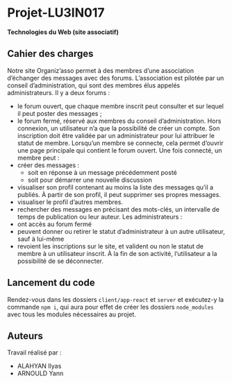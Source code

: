 # Projet-LU3IN017

<b>Technologies du Web (site associatif)</b>

## Cahier des charges

Notre site Organiz’asso permet à des membres d’une association d’échanger des messages avec des forums. L’association est pilotée par un conseil d’administration, qui sont des membres élus appelés administrateurs. Il y a deux forums :
- le forum ouvert, que chaque membre inscrit peut consulter et sur lequel il peut poster des messages ;
- le forum fermé, réservé aux membres du conseil d’administration.
Hors connexion, un utilisateur n’a que la possibilité de créer un compte. Son inscription doit être validée par un administrateur pour lui attribuer le statut de membre.
Lorsqu’un membre se connecte, cela permet d’ouvrir une page principale qui contient le forum ouvert. Une fois connecté, un membre peut :
- créer des messages :
    - soit en réponse à un message précédemment posté
    - soit pour démarrer une nouvelle discussion
- visualiser son profil contenant au moins la liste des messages qu’il a publiés. À partir de son profil, il peut supprimer ses propres messages.
- visualiser le profil d’autres membres.
- rechercher des messages en précisant des mots-clés, un intervalle de temps de publication ou leur auteur.
Les administrateurs :
- ont accès au forum fermé
- peuvent donner ou retirer le statut d’administrateur à un autre utilisateur, sauf à lui-même
- revoient les inscriptions sur le site, et valident ou non le statut de membre à un utilisateur inscrit.
À la fin de son activité, l’utilisateur a la possibilité de se déconnecter.

## Lancement du code

Rendez-vous dans les dossiers `client/app-react` et `server` et exécutez-y la commande `npm i`, qui aura pour effet de créer les dossiers `node_modules` avec tous les modules nécessaires au projet.

## Auteurs

Travail réalisé par :
- ALAHYAN Ilyas
- ARNOULD Yann
